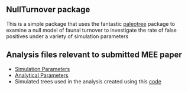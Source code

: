 ## NullTurnover package

This is a simple package that uses the fantastic [paleotree](https://github.com/dwbapst/paleotree) package to examine a null model of faunal turnover to investigate the rate of false positives under a variety of simulation parameters


## Analysis files relevant to submitted MEE paper

*  [Simulation Parameters](/Analysis_MEE_Manuscript/Analysis_MEE_manuscript_simulation_params_1000_trees.Rmd)
*  [Analytical Parameters](/Analysis_MEE_Manuscript/Analysis_MEE_manuscript_analytical_params_1000_trees.Rmd)
*  Simulated trees used in the analysis created using this  [code](/Analysis_MEE_Manuscript/Analysis_MEE_manuscript_createTrees.Rmd)
